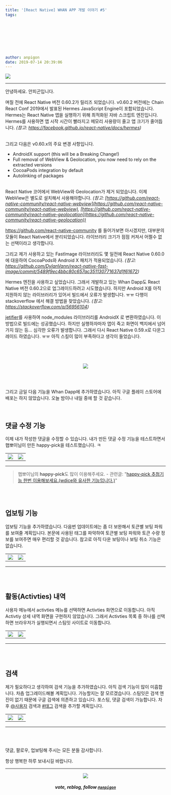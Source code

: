 ```yaml
---
title: '[React Native] WHAN APP 개발 이야기 #5'
tags:
  
  
  
  
  
  
  
  
author: anpigon
date: 2019-07-14 20:39:06
---
```


![](https://steemitimages.com/0x0/https://files.steempeak.com/file/steempeak/anpigon/PA0Z9o93-whan_dapp_dev.png)
***

안녕하세요. 안피곤입니다.

며칠 전에 React Native 버전 0.60.2가 릴리즈 되었습니다. v0.60.2 버전에는 Chain React Conf 2019에서 발표된 Hermes JavaScript Engine이 포함되었습니다. Hermes는 React Native 앱을 실행하기 위해 최적화된 자바 스크립트 엔진입니다. Hermes를 사용하면 앱 시작 시간이 빨라지고 메모리 사용량이 줄고 앱 크기가 줄어듭니다. *(참고: https://facebook.github.io/react-native/docs/hermes)*

<br>그리고 다음은 v0.60.x의 주요 변경 사항입니다.

- AndroidX support (this will be a Breaking Change!)
- Full removal of WebView & Geolocation, you now need to rely on the extracted versions
- CocoaPods integration by default
- Autolinking of packages

<br>React Native 코어에서 WebView와 Geolocation가 제거 되었습니다. 이제 WebView은 별도로 설치해서 사용해야합니다. *(참고: [https://github.com/react-native-community/react-native-webview](https://github.com/react-native-community/react-native-webview), [https://github.com/react-native-community/react-native-geolocation](https://github.com/react-native-community/react-native-geolocation))*

https://github.com/react-native-community 를 들어가보면 아시겠지만, 대부분의 모듈이 React Native에서 분리되었습니다. 라이브러리 크기가 점점 커져서 어쩔수 없는 선택이라고 생각합니다.

그리고 제가 사용하고 있는 FastImage 라이브러리도 몇 일전에 React Native 0.60.0에 대응하여 CocoaPods와 Android X 패치가 적용되었습니다. *(참고: https://github.com/DylanVann/react-native-fast-image/commit/5489f9ec4bbc80c657ac351130771637d1f61672)*

Hermes 엔진을 사용하고 싶었습니다. 그래서 개발하고 있는 Whan Dapp도 React Native 버전 0.60.2으로 업그레이드하려고 시도했습니다. 하지만 Android X를 아직 지원하지 않는 라이브러리가 있어서 빌드에서 오류가 발생합니다. ㅠㅠ 다행이 stackoverflow 에서 해결 방법을 찾았습니다. *(참고: https://stackoverflow.com/a/56956104)*

[jetifier](https://github.com/mikehardy/jetifier)를 사용하여 node_modules 라이브러리를 AndroidX 로 변환하였습니다. 이 방법으로 빌드에는 성공했습니다. 하지만 실행하자마자 앱이 죽고 화면이 백지에서 넘어가지 않는 등... 심각한 오류가 발생합니다. 그래서 다시 React Native 0.59.x로 다운그레이드 하였습니다. ㅠㅠ  아직 스킬이 많이 부족하다고 생각이 들었습니다.

<br>

<br><center>![](https://steemitimages.com/320x0/https://ipfs.busy.org/ipfs/QmUKxtLW5JEnqaaAnwiLc9kFK1BqpcMGoFKTF7JLKcvJqy)</center><br>

<br>

그리고 금일 다음 기능을 Whan Dapp에 추가하였습니다. 아직 구글 플레이 스토어에 배포는 하지 않았습니다. 오늘 밤이나 내일 중에 할 것 같습니다.

<br>

## 댓글 수정 기능

이제 내가 작성한 댓글을 수정할 수 있습니다. 내가 만든 댓글 수정 기능을 테스트하면서 햅뽀이님이 만든 happy-pick을  테스트했습니다. ㅋ 

<div class='pull-left'>

|||
|-|-|
|![](https://steemitimages.com/320x0/https://files.steempeak.com/file/steempeak/anpigon/LMMKXKDN-KakaoTalk_Photo_2019-07-14-19-19-06.jpeg)|![](https://steemitimages.com/320x0/https://files.steempeak.com/file/steempeak/anpigon/33ay3wsQ-KakaoTalk_Photo_2019-07-14-19-19-09.jpeg)|
</div><hr>

> 햅뽀이님의 **happy-pick**도 많이 이용해주세요. - 관련글: "[happy-pick 추첨기능 한번 이용해보세요.(wdice와 유사한 기능입니다.)](https://steemit.com/sct/@happyberrysboy/happy-pick-wdice)"

<br>
<br>

## 업보팅 기능

업보팅 기능을 추가하였습니다. 다음번 업데이트에는 좀 더 보완해서 토큰별 보팅 파워를 보여줄 계획입니다. 본문에 사용된 태그를 파악하여 토큰별 보팅 파워와 토큰 수량 정보를 보여주면 매우 편리할 것 같습니다. 참고로 아직 다운 보팅이나 보팅 취소 기능은 없습니다. 

<div class='pull-left'>

|||
|-|-|
|![](https://steemitimages.com/320x0/https://files.steempeak.com/file/steempeak/anpigon/uow3P330-KakaoTalk_Photo_2019-07-14-19-19-03.jpeg)|![](https://files.steempeak.com/file/steempeak/anpigon/HsnVPtMJ-1px.gif)|
</div><hr>

<br>
<br>

## 활동(Activties) 내역

사용자 메뉴에서 activties 메뉴를 선택하면 Activties 화면으로 이동합니다. 아직 Activtiy 상세 내역 화면을 구현하지 않았습니다. 그래서 Activties 목록 중 하나를 선택하면 브라우저가 실행되면서 스팀잇 사이트로 이동합니다.

<div class='pull-left'>

|||
|-|-|
|![](https://steemitimages.com/320x0/https://files.steempeak.com/file/steempeak/anpigon/cENP2KyV-KakaoTalk_Photo_2019-07-14-19-18-56.jpeg)|![](https://steemitimages.com/320x0/https://files.steempeak.com/file/steempeak/anpigon/L2x6Dqf4-KakaoTalk_Photo_2019-07-14-19-18-59.jpeg)|
</div><hr>

<br>
<br>

## 검색

제가 필요하다고 생각하여 검색 기능을 추가하였습니다. 아직 검색 기능이 많이 미흡합니다. 차츰 업그레이드해볼 계획입니다. 가능할지는 잘 모르겠습니다. 스팀잇은 검색 엔진이 없기 때문에 구글 검색에 의존하고 있습니다. 포스팅, 댓글 검색이 가능합니다. 차후 [@사용자](/#) 검색과 [#태그](/#) 검색을 추가할 계획입니다.

<div class='pull-left'>

|||
|-|-|
|![](https://steemitimages.com/320x0/https://files.steempeak.com/file/steempeak/anpigon/dR7lxInD-KakaoTalk_Image_2019-07-14-19-38-44.jpeg)|![](https://steemitimages.com/320x0/https://files.steempeak.com/file/steempeak/anpigon/wvxNGNTS-KakaoTalk_Photo_2019-07-14-19-18-51.jpeg)|
</div><hr>

<br>
<br>

댓글, 팔로우, 업보팅해 주시는 모든 분들 감사합니다.

항상 행복한 하루 보내시길 바랍니다.

*** 

<center><img src='https://steemitimages.com/400x0/https://cdn.steemitimages.com/DQmQmWhMN6zNrLmKJRKhvSScEgWZmpb8zCeE2Gray1krbv6/BC054B6E-6F73-46D0-88E4-C88EB8167037.jpeg'><h5>vote, reblog, follow <code><a href='https://steemit.com/@anpigon'>@anpigon</a></code></h5></center>
